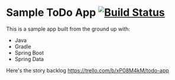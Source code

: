 # Sample ToDo App [![Build Status](https://travis-ci.org/pairing4good/sample-todo.png?branch=main)](https://travis-ci.org/pairing4good/sample-todo/)
This is a sample app built from the ground up with:
* Java
* Gradle
* Spring Boot
* Spring Data

Here's the story backlog https://trello.com/b/xP08M4kM/todo-app